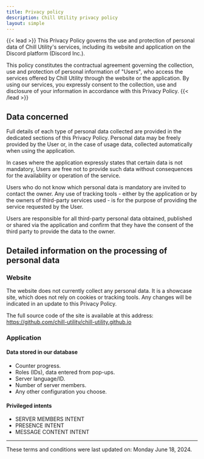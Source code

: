 ```yaml
---
title: Privacy policy
description: Chill Utility privacy policy
layout: simple
---
```


{{< lead >}}
This Privacy Policy governs the use and protection of personal data of Chill Utility's services, including its website and application on the Discord platform (Discord Inc.).

This policy constitutes the contractual agreement governing the collection, use and protection of personal information of "Users", who access the services offered by Chill Utility through the website or the application. By using our services, you expressly consent to the collection, use and disclosure of your information in accordance with this Privacy Policy.
{{< /lead >}}

## Data concerned

Full details of each type of personal data collected are provided in the dedicated sections of this Privacy Policy. Personal data may be freely provided by the User or, in the case of usage data, collected automatically when using the application.

In cases where the application expressly states that certain data is not mandatory, Users are free not to provide such data without consequences for the availability or operation of the service.

Users who do not know which personal data is mandatory are invited to contact the owner. Any use of tracking tools - either by the application or by the owners of third-party services used - is for the purpose of providing the service requested by the User.

Users are responsible for all third-party personal data obtained, published or shared via the application and confirm that they have the consent of the third party to provide the data to the owner.

## Detailed information on the processing of personal data

### Website

The website does not currently collect any personal data.
It is a showcase site, which does not rely on cookies or tracking tools.
Any changes will be indicated in an update to this Privacy Policy.

The full source code of the site is available at this address: https://github.com/chill-utility/chill-utility.github.io

### Application

#### Data stored in our database

- Counter progress.
- Roles (IDs), data entered from pop-ups.
- Server language/ID.
- Number of server members.
- Any other configuration you choose.

#### Privileged intents

- SERVER MEMBERS INTENT
- PRESENCE INTENT
- MESSAGE CONTENT INTENT

---

These terms and conditions were last updated on: Monday June 18, 2024.